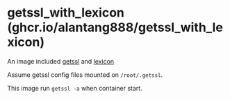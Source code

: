 # getssl_with_lexicon (ghcr.io/alantang888/getssl_with_lexicon)

An image included [getssl](https://github.com/srvrco/getssl) and [lexicon](https://github.com/AnalogJ/lexicon)

Assume getssl config files mounted on `/root/.getssl`.

This image run `getssl -a` when container start.
